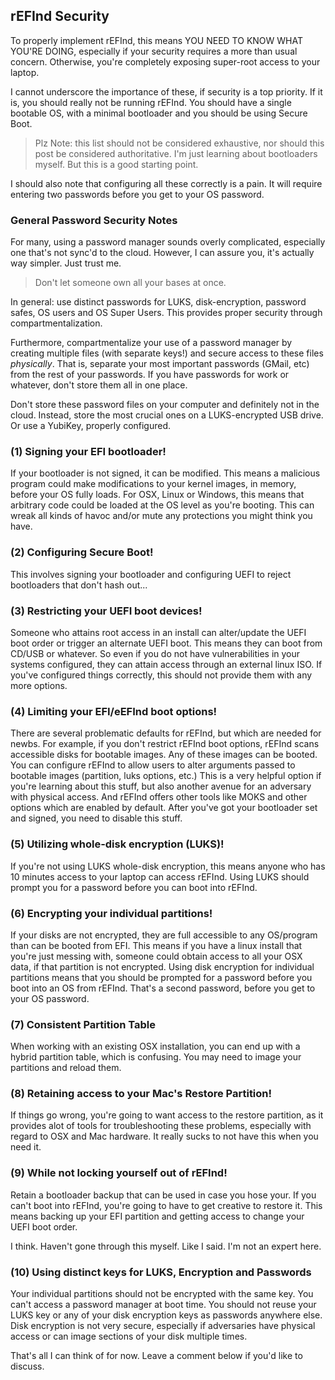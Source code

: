 ## rEFInd Security

To properly implement rEFInd, this means YOU NEED TO KNOW WHAT
YOU'RE DOING, especially if your security requires a more than usual
concern.  Otherwise, you're completely exposing super-root access to
your laptop.

I cannot underscore the importance of these, if security is a top
priority.  If it is, you should really not be running rEFInd.  You
should have a single bootable OS, with a minimal bootloader and you
should be using Secure Boot.

> Plz Note: this list should not be considered exhaustive, nor
> should this post be considered authoritative.  I'm just learning
> about bootloaders myself.  But this is a good starting point.

I should also note that configuring all these correctly is a pain.
It will require entering two passwords before you get to your OS
password.

### General Password Security Notes

For many, using a password manager sounds overly complicated,
especially one that's not sync'd to the cloud.  However, I can assure
you, it's actually way simpler. Just trust me.

> Don't let someone own all your bases at once.

In general: use distinct passwords for LUKS, disk-encryption, password
safes, OS users and OS Super Users.  This provides proper security
through compartmentalization.

Furthermore, compartmentalize your use of a password manager by
creating multiple files (with separate keys!) and secure access to
these files *physically*.  That is, separate your most important
passwords (GMail, etc) from the rest of your passwords.  If you have
passwords for work or whatever, don't store them all in one place.

Don't store these password files on your computer and definitely not
in the cloud.  Instead, store the most crucial ones on a
LUKS-encrypted USB drive.  Or use a YubiKey, properly configured.



### (1) Signing your EFI bootloader!

If your bootloader is not signed, it can be modified.  This means a
malicious program could make modifications to your kernel images, in
memory, before your OS fully loads.  For OSX, Linux or Windows, this
means that arbitrary code could be loaded at the OS level as you're
booting.  This can wreak all kinds of havoc and/or mute any
protections you might think you have.

### (2) Configuring Secure Boot!

This involves signing your bootloader and configuring UEFI to reject
bootloaders that don't hash out...

### (3) Restricting your UEFI boot devices!

Someone who attains root access in an install can alter/update the
UEFI boot order or trigger an alternate UEFI boot.  This means they
can boot from CD/USB or whatever.  So even if you do not have
vulnerabilities in your systems configured, they can attain access
through an external linux ISO.  If you've configured things correctly,
this should not provide them with any more options.

### (4) Limiting your EFI/eEFInd boot options!

There are several problematic defaults for rEFInd, but which are
needed for newbs.  For example, if you don't restrict rEFInd boot
options, rEFInd scans accessible disks for bootable images.  Any of
these images can be booted.  You can configure rEFInd to allow users
to alter arguments passed to bootable images (partition, luks options,
etc.)  This is a very helpful option if you're learning about this
stuff, but also another avenue for an adversary with physical access.
And rEFInd offers other tools like MOKS and other options which are
enabled by default.  After you've got your bootloader set and signed,
you need to disable this stuff.

### (5) Utilizing whole-disk encryption (LUKS)!

If you're not using LUKS whole-disk encryption, this means anyone who
has 10 minutes access to your laptop can access rEFInd.  Using LUKS
should prompt you for a password before you can boot into rEFInd.

### (6) Encrypting your individual partitions!

If your disks are not encrypted, they are full accessible to any
OS/program than can be booted from EFI.  This means if you have a
linux install that you're just messing with, someone could obtain
access to all your OSX data, if that partition is not encrypted.
Using disk encryption for individual partitions means that you should
be prompted for a password before you boot into an OS from rEFInd.
That's a second password, before you get to your OS password.

### (7) Consistent Partition Table

When working with an existing OSX installation, you can end up with
a hybrid partition table, which is confusing.  You may need to image
your partitions and reload them.

### (8) Retaining access to your Mac's Restore Partition!

If things go wrong, you're going to want access to the restore
partition, as it provides alot of tools for troubleshooting these
problems, especially with regard to OSX and Mac hardware.
It really sucks to not have this when you need it.

### (9) While not locking yourself out of rEFInd!

Retain a bootloader backup that can be used in case you hose
your.  If you can't boot into rEFInd, you're going to have to
get creative to restore it.  This means backing up your EFI
partition and getting access to change your UEFI boot order.

I think.  Haven't gone through this myself.  Like I said.  I'm not an
expert here.

### (10) Using distinct keys for LUKS, Encryption and Passwords

Your individual partitions should not be encrypted with the same key.
You can't access a password manager at boot time.  You should not
reuse your LUKS key or any of your disk encryption keys as passwords
anywhere else.  Disk encryption is not very secure, especially if
adversaries have physical access or can image sections of your disk
multiple times.

That's all I can think of for now. Leave a comment below if you'd
like to discuss.

